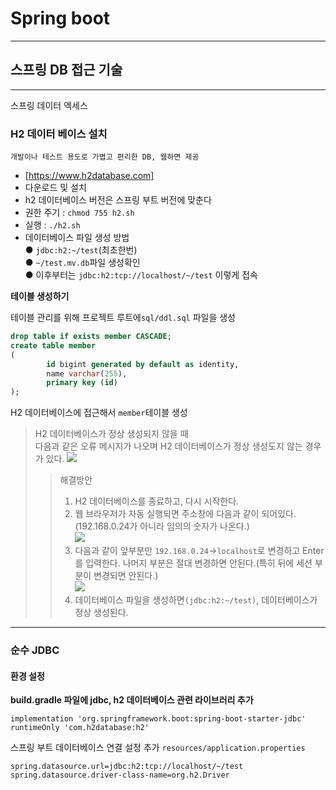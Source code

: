 # Spring boot
---
## 스프링 DB 접근 기술
---
스프링 데이터 엑세스

### H2 데이터 베이스 설치
```
개발이나 테스트 용도로 가볍고 편리한 DB, 웹하면 제공
```
- [https://www.h2database.com]   
- 다운로드 및 설치   
- h2 데이터베이스 버전은 스프링 부트 버전에 맞춘다   
- 권한 주기 : `chmod 755 h2.sh`   
- 실행 : `./h2.sh`   
- 데이터베이스 파일 생성 방법   
        ● `jdbc:h2:~/test`(최초한번)   
        ● `~/test.mv.db`파일 생성확인       
        ● 이후부터는 `jdbc:h2:tcp://localhost/~/test` 이렇게 접속   

**테이블 생성하기**

테이블 관리를 위해 프로젝트 루트에`sql/ddl.sql` 파일을 생성
``` sql
drop table if exists member CASCADE;
create table member
(
        id bigint generated by default as identity,
        name varchar(255),
        primary key (id)
);
```
H2 데이터베이스에 접근해서 `member`테이블 생성

> H2 데이터베이스가 정상 생성되지 않을 때   
다음과 같은 오류 메시지가 나오며 H2 데이터베이스가 정상 생성도지 않는 경우가 있다.
![](https://cdn.inflearn.com/public/files/posts/5497ed36-6614-4e17-8a96-2bd2ab49899e/%EC%9D%B8%ED%94%84%EB%9F%B0%20h2%20%EC%A7%88%EB%AC%B8.PNG)
>> 해결방안   
>> 1. H2 데이터베이스를 종료하고, 다시 시작한다.      
>> 2. 웹 브라우저가 자동 실행되면 주소창에 다음과 같이 되어있다.(192.168.0.24가 아니라 임의의 숫자가 나온다.)   
![](https://velog.velcdn.com/images/heyhighbyee/post/1ec233a7-6cc4-41c6-beb5-a72a9c51c924/image.png)   
>> 3. 다음과 같이 앞부분만 `192.168.0.24`→`localhost`로 변경하고 Enter를 입력한다. 나머지 부분은 절대 변경하면 안된다.(특히 뒤에 세션 부분이 변경되면 안된다.)   
![](https://velog.velcdn.com/images%2Fdbal9357%2Fpost%2F0cbb725d-ec97-442d-9389-3c97a6477361%2F%EB%B0%B0%EC%B9%98%ED%8C%8C%EC%9D%BC2.png)   
>> 4. 데이터베이스 파일을 생성하면`(jdbc:h2:~/test)`, 데이터베이스가 정상 생성된다.   
---
### 순수 JDBC 
#### 환경 설정   
**build.gradle 파일에 jdbc, h2 데이터베이스 관련 라이브러리 추가**   
```
implementation 'org.springframework.boot:spring-boot-starter-jdbc'
runtimeOnly 'com.h2database:h2'
```

스프링 부트 데이터베이스 연결 설정 추가
`resources/application.properties`
```
spring.datasource.url=jdbc:h2:tcp://localhost/~/test
spring.datasource.driver-class-name=org.h2.Driver
```